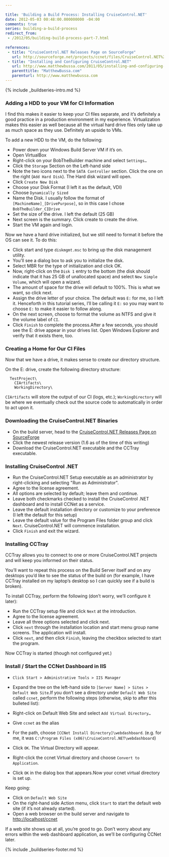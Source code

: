 ```yaml
---
 
title: 'Building a Build Process: Installing CruiseControl.NET'
date: 2012-05-03 00:48:00.000000000 -04:00
comments: true
series: building-a-build-process
redirect_from: 
 - /2012/05/building-build-process-part-7.html
 
references: 
 - title: "CruiseControl.NET Releases Page on SourceForge"
   url: http://sourceforge.net/projects/ccnet/files/CruiseControl.NET%20Releases/
 - title: "Installing and Configuring CruiseControl.NET"
   url: http://www.matthewbussa.com/2011/05/installing-and-configuring-cruise.html 
   parenttitle: "MatthewBussa.com"
   parenturl: http://www.matthewbussa.com
---
```

{% include _buildseries-intro.md %}

### Adding a HDD to your VM for CI Information

I find this makes it easier to keep your CI files separate, and it’s definitely a good practice in a production environment in my experience. Virtualization makes this easier as well because all the virtual hard drive files only take up as much space as they use. Definitely an upside to VMs.

To add a new HDD to the VM, do the following:

* Power down your Windows Build Server VM if it’s on.  
* Open VirtualBox  
* Right-click on your BobTheBuilder machine and select `Settings…`
* Click the `Storage` Section on the Left-hand side  
* Note the two icons next to the `SATA Controller` section. Click the one on the right (`Add Hard Disk`). The Hard disk wizard will open.  
* Click `Create New Disk`
* Choose your Disk Format (I left it as the default, VDI)  
* Choose `Dynamically Sized`  
* Name the Disk. I usually follow the format of `[MachineName]_[DrivePurpose]`, so in this case I chose `BobTheBuilder_CIDrive`  
* Set the size of the drive. I left the default (25 GB)  
* Next screen is the summary. Click create to create the drive.  
* Start the VM again and login.

Now we have a hard drive initialized, but we still need to format it before the OS can see it. To do this:

* Click start and type `diskmgmt.msc` to bring up the disk management utility.  
* You’ll see a dialog box to ask you to initialize the disk.  
* Select MBR for the type of initialization and click OK.  
* Now, right-click on the `Disk 1` entry to the bottom (the disk should indicate that it has 25 GB of unallocated space) and select `New Simple Volume`, which will open a wizard.  
* The amount of space for the drive will default to 100%. This is what we want, so click next.  
* Assign the drive letter of your choice. The default was `E:` for me, so I left it. Henceforth in this tutorial series, I’ll be calling it `E:` so you may want to choose `E:` to make it easier to follow along.  
* On the next screen, choose to format the volume as NTFS and give it the volume label of `CI`.  
* Click `Finish` to complete the process.After a few seconds, you should see the E: drive appear in your drives list. Open Windows Explorer and verify that it exists there, too.

### Creating a Home for Our CI Files

Now that we have a drive, it makes sense to create our directory structure.

On the E: drive, create the following directory structure:

```none
  TestProject\
    CIArtifacts\
    WorkingDirectory\
```

`CIArtifacts` will store the output of our CI (logs, etc.); `WorkingDirectory` will be where we eventually check out the source code to automatically in order to act upon it.

### Downloading the CruiseControl.NET Binaries

* On the build server, head to the [CruiseControl.NET Releases Page on SourceForge]
* Click the newest release version (1.6 as of the time of this writing)
* Download the CruiseControl.NET executable and the CCTray executable.

### Installing CruiseControl .NET

* Run the CruiseControl.NET Setup executable as an administrator by right-clicking and selecting "Run as Administrator".
* Agree to the license agreement.
* All options are selected by default; leave them and continue.
* Leave both checkmarks checked to install the CruiseControl .NET dashboard and to install CCNet as a service.
* Leave the default installation directory or customize to your preference (I left the default for this setup)
* Leave the default value for the Program Files folder group and click `Next`. CruiseControl.NET will commence installation.
* Click `Finish` and exit the wizard.

### Installing CCTray

CCTray allows you to connect to one or more CruiseControl.NET projects and will keep you informed on their status.

You’ll want to repeat this process on the Build Server itself and on any desktops you’d like to see the status of the build on (for example, I have CCTray installed on my laptop’s desktop so I can quickly see if a build is broken).

To install CCTray, perform the following (don’t worry, we’ll configure it later):

* Run the CCTray setup file and click `Next` at the introduction.
* Agree to the license agreement.
* Leave all three options selected and click next.
* Click `next` through the installation location and start menu group name screens. The application will install.
* Click `next`, and then click `Finish`, leaving the checkbox selected to start the program.

Now CCTray is started (though not configured yet.)

### Install / Start the CCNet Dashboard in IIS

* `Click Start > Administrative Tools > IIS Manager`
* Expand the tree on the left-hand side to `[Server Name] > Sites > Default Web Site`.If you don’t see a directory under `Default Web Site` called `ccnet`, perform the following steps (otherwise, skip to after this bulleted list):

* Right-click on Default Web Site and select `Add Virtual Directory…`
* Give `ccnet` as the alias
* For the path, choose `[CCNet Install Directory]\webdashboard`. (e.g. for me, it was `C:\Program Files (x86)\CruiseControl.NET\webdashboard`)
* Click `OK`. The Virtual Directory will appear.
* Right-click the ccnet Virtual directory and choose `Convert to Application`.
* Click `OK` in the dialog box that appears.Now your ccnet virtual directory is set up.

Keep going:

* Click on `Default Web Site`
* On the right-hand side Action menu, click `Start` to start the default web site (if it’s not already started).
* Open a web browser on the build server and navigate to <http://localhost/ccnet>

If a web site shows up at all, you’re good to go. Don’t worry about any errors within the web dashboard application, as we’ll be configuring CCNet later.

{% include _buildseries-footer.md %}

[Installing and Configuring CruiseControl.NET]: http://www.matthewbussa.com/2011/05/installing-and-configuring-cruise.html

[CruiseControl.NET Releases Page on SourceForge]: http://sourceforge.net/projects/ccnet/files/CruiseControl.NET%20Releases/
